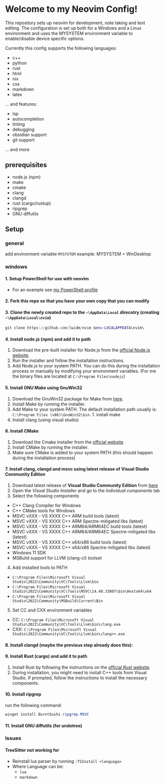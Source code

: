 # Welcome to my Neovim Config!

This repository sets up neovim for development, note taking and text editing. The configuration is set up both for a Windows and a Linux environment and uses the MYSYSTEM environment variable to enable/disable device specific options.

Currently this config supports the following languages:
* c++
* python
* rust
* html
* nix
* css
* markdown
* latex

... and features:
* lsp
* autocompletion
* linting
* debugging
* obsidian support
* git support

... and more


## prerequisites
<!-- TODO : add nix-shell file for installing plugins -->
* node.js (npm)
* make
* cmake
* clang
* clangd
* rust (cargo/rustup)
* ripgrep
* GNU diffutils

## Setup

### general
add environment variable `MYSYSTEM`
example: 
MYSYSTEM = WinDesktop

### windows

#### 1. Setup PowerShell for use with neovim
- For an example see [my PowerShell profile](https://github.com/lwidm/powershell-profile)

#### 2. Fork this repo so that you have your own copy that you can modify

#### 3. Clone the newly created repo to the `~\AppData\Local` direcotry (creating `~\AppData\Local\nvim`)
```PowerShell
git clone https://github.com/lwidm/nvim $env:LOCALAPPDATA\nvim\
```

#### 4. Install node.js (npm) and add it to path
1. Download the pre-built installer for Node.js from the [official Node.js website](https://nodejs.org/en/download/prebuilt-installer).
2. Run the installer and follow the installation instructions.
3. Add Node.js to your system PATH. You can do this during the installation process or manually by modifying your environment variables.
    (For me the binary files are located at `C:\Program Files\nodejs`)

#### 5. Install GNU Make using GnuWin32
1. Download the GnuWin32 package for Make from [here](https://gnuwin32.sourceforge.net/packages/make.htm).
2. Install Make by running the installer.
3. Add Make to your system PATH. The default installation path usually is: `C:\Program Files (x86)\GnuWin32\bin`. 1. install make 
 2. Install clang (using visual studio)

#### 6. Install CMake
1. Download the Cmake installer from the [official website](https://cmake.org/download/)
2. Install CMake by running the installer.
3. Make sure CMake is added to your system PATH (this should happen during the installation process)

#### 7. Install clang, clangd and msvc using latest release of **Visual Studio Community Edition**
1. Download latest release of **Visual Studio Community Edition** from [here](https://visualstudio.microsoft.com)
2. Open the _Visual Studio Installer_ and go to the _Individual components_ tab
3. Select the following components
  * C++ Clang Compiler  for Windows
  * C++ CMake tools for Windows
  * MSVC vXXX - VS XXXX C++ ARM build tools (latest)
  * MSVC vXXX - VS XXXX C++ ARM Spectre-mitigated libs (latest)
  * MSVC vXXX - VS XXXX C++ ARM64/ARM64EC build tools (latest)
  * MSVC vXXX - VS XXXX C++ ARM64/ARM64EC Spectre-mitigated libs (latest)
  * MSVC vXXX - VS XXXX C++ x64/x86 build tools (latest)
  * MSVC vXXX - VS XXXX C++ x64/x86 Spectre-mitigated libs (latest)
  * Windows 11 SDK
  * MSBuild support for LLVM (clang-cl) toolset
4. Add installed tools to PATH
  * `C:\Program Files\Microsoft Visual Studio\2022\Community\VC\Tools\Llvm\bin`
  * `C:\Program Files\Microsoft Visual Studio\2022\Community\VC\Tools\MSVC\14.40.33807\bin\Hostx64\x64`
  * `C:\Program Files\Microsoft Visual Studio\2022\Community\MSBuild\Current\Bin`
5. Set CC and CXX environment variables
  * CC: `C:\Program Files\Microsoft Visual Studio\2022\Community\VC\Tools\Llvm\bin\clang.exe`
  * CXX: `C:\Program Files\Microsoft Visual Studio\2022\Community\VC\Tools\Llvm\bin\clang++.exe`

#### 8. Install clangd (maybe the previous step already does this):

#### 9. Install Rust (cargo) and add it to path
1. Install Rust by following the instructions on the [official Rust website](https://doc.rust-lang.org/cargo/getting-started/installation.html).
2. During installation, you might need to install C++ tools from Visual Studio. If prompted, follow the instructions to install the necessary components.
   
#### 10. Install ripgrep
run the following command:
```PowerShell
winget install BurntSushi.ripgrep.MSVC
```

#### 11. Install GNU diffutils (for undotree)

### Issues
#### TreeSitter not working for <language>
- Reinstall lua parser by running `:TSInstall <languaga>`
- Where Language can be:
  - `lua`
  - `markdown`
